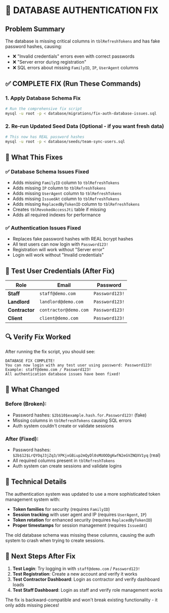 # 🚨 DATABASE AUTHENTICATION FIX

## Problem Summary
The database is missing critical columns in `tblRefreshTokens` and has fake password hashes, causing:
- ❌ "Invalid credentials" errors even with correct passwords
- ❌ "Server error during registration" 
- ❌ SQL errors about missing `FamilyID`, `IP`, `UserAgent` columns

## ✅ COMPLETE FIX (Run These Commands)

### 1. Apply Database Schema Fix
```bash
# Run the comprehensive fix script
mysql -u root -p < database/migrations/fix-auth-database-issues.sql
```

### 2. Re-run Updated Seed Data (Optional - if you want fresh data)
```bash
# This now has REAL password hashes
mysql -u root -p < database/seeds/team-sync-users.sql
```

## 🎯 What This Fixes

### ✅ Database Schema Issues Fixed
- Adds missing `FamilyID` column to `tblRefreshTokens`
- Adds missing `IP` column to `tblRefreshTokens`  
- Adds missing `UserAgent` column to `tblRefreshTokens`
- Adds missing `IssuedAt` column to `tblRefreshTokens`
- Adds missing `ReplacedByTokenID` column to `tblRefreshTokens`
- Creates `tblRevokedAccessJti` table if missing
- Adds all required indexes for performance

### ✅ Authentication Issues Fixed
- Replaces fake password hashes with REAL bcrypt hashes
- All test users can now login with `Password123!`
- Registration will work without "Server error"
- Login will work without "Invalid credentials"

## 🔐 Test User Credentials (After Fix)

| Role | Email | Password |
|------|-------|----------|
| **Staff** | `staff@demo.com` | `Password123!` |
| **Landlord** | `landlord@demo.com` | `Password123!` |
| **Contractor** | `contractor@demo.com` | `Password123!` |
| **Client** | `client@demo.com` | `Password123!` |

## 🔍 Verify Fix Worked

After running the fix script, you should see:
```
DATABASE FIX COMPLETE!
You can now login with any test user using password: Password123!
Example: staff@demo.com / Password123!
All authentication database issues have been fixed!
```

## 🚀 What Changed

### Before (Broken):
- Password hashes: `$2b$10$example.hash.for.Password123!` (fake)
- Missing columns in `tblRefreshTokens` causing SQL errors
- Auth system couldn't create or validate sessions

### After (Fixed):
- Password hashes: `$2b$12$LrQYOqJ3jZq3/XPKjxGBiup2mQyDl0sMUOODgKwfN2eGVZNQXV1yq` (real)
- All required columns present in `tblRefreshTokens`
- Auth system can create sessions and validate logins

## 📝 Technical Details

The authentication system was updated to use a more sophisticated token management system with:
- **Token families** for security (requires `FamilyID`)
- **Session tracking** with user agent and IP (requires `UserAgent`, `IP`)
- **Token rotation** for enhanced security (requires `ReplacedByTokenID`)
- **Proper timestamps** for session management (requires `IssuedAt`)

The old database schema was missing these columns, causing the auth system to crash when trying to create sessions.

## 🎯 Next Steps After Fix

1. **Test Login**: Try logging in with `staff@demo.com` / `Password123!`
2. **Test Registration**: Create a new account and verify it works
3. **Test Contractor Dashboard**: Login as contractor and verify dashboard loads
4. **Test Staff Dashboard**: Login as staff and verify role management works

The fix is backward-compatible and won't break existing functionality - it only adds missing pieces!
